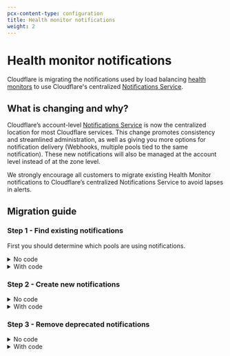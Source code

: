 ```yaml
---
pcx-content-type: configuration
title: Health monitor notifications
weight: 2
---
```


# Health monitor notifications

Cloudflare is migrating the notifications used by load balancing [health monitors](/load-balancing/understand-basics/monitors) to use Cloudflare's centralized [Notifications Service](/fundamentals/notifications/).

## What is changing and why?

Cloudflare’s account-level [Notifications Service](/fundamentals/notifications/) is now the centralized location for most Cloudflare services. This change promotes consistency and streamlined administration, as well as giving you more options for notification delivery (Webhooks, multiple pools tied to the same notification). These new notifications will also be managed at the account level instead of at the zone level.

We strongly encourage all customers to migrate existing Health Monitor notifications to Cloudflare’s centralized Notifications Service to avoid lapses in alerts.

## Migration guide

### Step 1 - Find existing notifications

First you should determine which pools are using notifications.

<details>
<summary>No code</summary>

<div>

To find pools with existing notifications in the dashboard:

1. Log into the [Cloudflare dashboard](https://dash.cloudflare.com) and select your account and domain.
1. Go to **Traffic** > **Load Balancing**.
1. Click **Manage Pools**.
1. On a pool, click **Edit**.
1. For **Health Check Notifications**, check the value is toggled to **On**.

</div>
</details>

<details>
<summary>With code</summary>

<div>

- If using the [Cloudflare API](https://api.cloudflare.com/#account-load-balancer-pools-list-pools), check the `notification_filter` object. Health checks with enabled legacy notifications will have something like:
    ```json
    "pool": {
        "healthy": true,
        "disable": true
    }
    ```

</div>
</details>

### Step 2 - Create new notifications

<details>
<summary>No code</summary>

<div>

On the pool you located in [Step 1](#step-1---find-existing-notifications), look for **Pool Notifications**. Click **Create a Health Alert** to start [creating a notification](/fundamentals/notifications/create-notifications/).

</div>
</details>

<details>
<summary>With code</summary>

<div>

If using the Cloudflare API, [create a new notification](https://api.cloudflare.com/#notification-policies-create-a-notification-policy) with the following parameters specified:

```json
"alert_type": "g6_health_alert",
"filters": {
    "pool_id": <<ARRAY_OF_INCLUDED_POOL_IDS>>,
    "new_health": <<ARRAY_OF_STATUS_TRIGGERS>> ["Unhealthy", "Healthy"],
    "event_source": <<ARRAY_OF_OBJECTS_WATCHED>> ["pool", "origin"]
}
```

</div>
</details>

### Step 3 - Remove deprecated notifications

<details>
<summary>No code</summary>

<div>

Once you created your new notification in [Step 2](#step-2---create-new-notifications), you will return to the pool you were editing previously. To disable the deprecated notifications, toggle the **Health Check Notifications** on your pool to **Off**.

</div>
</details>

<details>
<summary>With code</summary>

<div>

If using the Cloudflare API, send a [PATCH](https://api.cloudflare.com/#account-load-balancer-pools-patch-pool) request that includes the following object.

```json
"notification_filter": {
    "pool": {
        "healthy": null,
        "disable": true
    }
}
```

</div>
</details>